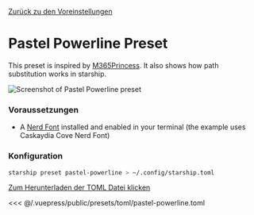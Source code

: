 [Zurück zu den Voreinstellungen](./README.md#pastel-powerline)

# Pastel Powerline Preset

This preset is inspired by [M365Princess](https://github.com/JanDeDobbeleer/oh-my-posh/blob/main/themes/M365Princess.omp.json). It also shows how path substitution works in starship.

![Screenshot of Pastel Powerline preset](/presets/img/pastel-powerline.png)

### Voraussetzungen

- A [Nerd Font](https://www.nerdfonts.com/) installed and enabled in your terminal (the example uses Caskaydia Cove Nerd Font)

### Konfiguration

```sh
starship preset pastel-powerline > ~/.config/starship.toml
```

[Zum Herunterladen der TOML Datei klicken](/presets/toml/pastel-powerline.toml)

<<< @/.vuepress/public/presets/toml/pastel-powerline.toml
